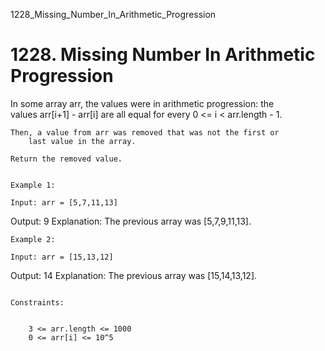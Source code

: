 1228_Missing_Number_In_Arithmetic_Progression
# 1228. Missing Number In Arithmetic Progression

In some array arr, the values were in arithmetic progression: the
        values arr[i+1] - arr[i] are all equal for every 0
            <= i < arr.length - 1.

    Then, a value from arr was removed that was not the first or
        last value in the array.

    Return the removed value.

     
    Example 1:

    Input: arr = [5,7,11,13]
Output: 9
Explanation: The previous array was [5,7,9,11,13].

    Example 2:

    Input: arr = [15,13,12]
Output: 14
Explanation: The previous array was [15,14,13,12].

     
    Constraints:

    
        3 <= arr.length <= 1000
        0 <= arr[i] <= 10^5